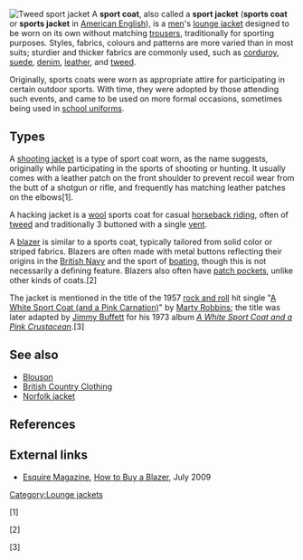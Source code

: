 ![Tweed sport
jacket](Tailored_sport_coat_partial_lining.jpg "fig:Tweed sport jacket")
A **sport coat**, also called a **sport jacket** (**sports coat** or
**sports jacket** in [American English](American_English "wikilink")),
is a [men](men "wikilink")'s [lounge jacket](lounge_jacket "wikilink")
designed to be worn on its own without matching
[trousers](trousers "wikilink"), traditionally for sporting purposes.
Styles, fabrics, colours and patterns are more varied than in most
suits; sturdier and thicker fabrics are commonly used, such as
[corduroy](corduroy "wikilink"), [suede](suede "wikilink"),
[denim](denim "wikilink"), [leather](leather "wikilink"), and
[tweed](Tweed_(cloth) "wikilink").

Originally, sports coats were worn as appropriate attire for
participating in certain outdoor sports. With time, they were adopted by
those attending such events, and came to be used on more formal
occasions, sometimes being used in [school
uniforms](school_uniform "wikilink").

## Types

A [shooting jacket](shooting_jacket "wikilink") is a type of sport coat
worn, as the name suggests, originally while participating in the sports
of shooting or hunting. It usually comes with a leather patch on the
front shoulder to prevent recoil wear from the butt of a shotgun or
rifle, and frequently has matching leather patches on the elbows[1].

A hacking jacket is a [wool](wool "wikilink") sports coat for casual
[horseback riding](horseback_riding "wikilink"), often of
[tweed](Tweed_(cloth) "wikilink") and traditionally 3 buttoned with a
single [vent](Vent_(tailoring) "wikilink").

A [blazer](blazer "wikilink") is similar to a sports coat, typically
tailored from solid color or striped fabrics. Blazers are often made
with metal buttons reflecting their origins in the [British
Navy](British_Navy "wikilink") and the sport of
[boating](boating "wikilink"), though this is not necessarily a defining
feature. Blazers also often have [patch
pockets](Pocket#Types "wikilink"), unlike other kinds of coats.[2]

The jacket is mentioned in the title of the 1957 [rock and
roll](rock_and_roll "wikilink") hit single "[A White Sport Coat (and a
Pink Carnation)](A_White_Sport_Coat "wikilink")" by [Marty
Robbins](Marty_Robbins "wikilink"); the title was later adapted by
[Jimmy Buffett](Jimmy_Buffett "wikilink") for his 1973 album *[A White
Sport Coat and a Pink
Crustacean](A_White_Sport_Coat_and_a_Pink_Crustacean "wikilink")*.[3]

## See also

-   [Blouson](Blouson "wikilink")
-   [British Country Clothing](British_Country_Clothing "wikilink")
-   [Norfolk jacket](Norfolk_jacket "wikilink")

## References

## External links

-   [Esquire Magazine](Esquire_Magazine "wikilink"), [How to Buy a
    Blazer](http://www.esquire.com/style/tips/blazer-vs-coat-vs-jacket-0709),
    July 2009

[Category:Lounge jackets](Category:Lounge_jackets "wikilink")

[1]

[2]

[3]